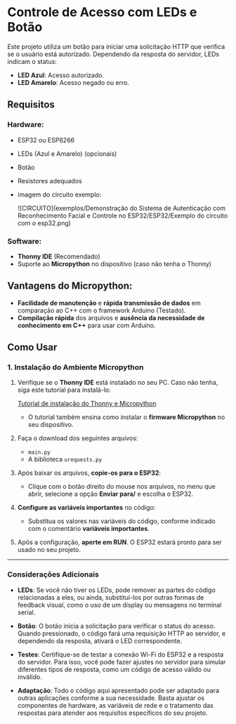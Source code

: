 # Controle de Acesso com LEDs e Botão

Este projeto utiliza um botão para iniciar uma solicitação HTTP que verifica se o usuário está autorizado. Dependendo da resposta do servidor, LEDs indicam o status:

- **LED Azul**: Acesso autorizado.
- **LED Amarelo**: Acesso negado ou erro.

## Requisitos

### Hardware:
- ESP32 ou ESP8266
- LEDs (Azul e Amarelo) (opcionais)
- Botão
- Resistores adequados

- imagem do circuito exemplo:

   ![CIRCUITO](exemplos/Demonstração do Sistema de Autenticação com Reconhecimento Facial e Controle no ESP32/ESP32/Exemplo do circuito com o esp32.png)




### Software:
- **Thonny IDE** (Recomendado)
- Suporte ao **Micropython** no dispositivo (caso não tenha o Thonny)

## Vantagens do Micropython:

- **Facilidade de manutenção** e **rápida transmissão de dados** em comparação ao C++ com o framework Arduino (Testado).
- **Compilação rápida** dos arquivos e **ausência da necessidade de conhecimento em C++** para usar com Arduino.

## Como Usar

### 1. Instalação do Ambiente Micropython

1. Verifique se o **Thonny IDE** está instalado no seu PC. Caso não tenha, siga este tutorial para instalá-lo:

   [Tutorial de instalação do Thonny e Micropython](https://randomnerdtutorials.com/getting-started-thonny-micropython-python-ide-esp32-esp8266/)

   - O tutorial também ensina como instalar o **firmware Micropython** no seu dispositivo.

2. Faça o download dos seguintes arquivos:
   - `main.py`
   - A biblioteca `urequests.py`

3. Após baixar os arquivos, **copie-os para o ESP32**:
   - Clique com o botão direito do mouse nos arquivos, no menu que abrir, selecione a opção **Enviar para/** e escolha o ESP32.

4. **Configure as variáveis importantes** no código:
   - Substitua os valores nas variáveis do código, conforme indicado com o comentário **variáveis importantes**.

5. Após a configuração, **aperte em RUN**. O ESP32 estará pronto para ser usado no seu projeto.

---

### Considerações Adicionais

- **LEDs**: Se você não tiver os LEDs, pode remover as partes do código relacionadas a eles, ou ainda, substituí-los por outras formas de feedback visual, como o uso de um display ou mensagens no terminal serial.
  
- **Botão**: O botão inicia a solicitação para verificar o status do acesso. Quando pressionado, o código fará uma requisição HTTP ao servidor, e dependendo da resposta, ativará o LED correspondente.

- **Testes**: Certifique-se de testar a conexão Wi-Fi do ESP32 e a resposta do servidor. Para isso, você pode fazer ajustes no servidor para simular diferentes tipos de resposta, como um código de acesso válido ou inválido.

- **Adaptação**: Todo o código aqui apresentado pode ser adaptado para outras aplicações conforme a sua necessidade. Basta ajustar os componentes de hardware, as variáveis de rede e o tratamento das respostas para atender aos requisitos específicos do seu projeto.

